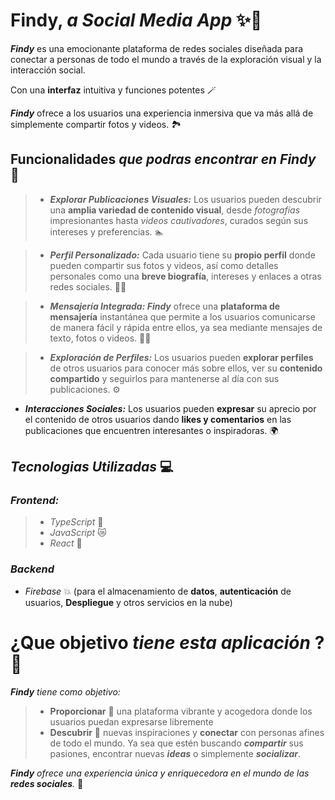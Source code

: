 
#  **Findy**, _a Social Media App_ ✨📱

**_Findy_** es una emocionante plataforma de redes sociales diseñada para conectar a personas de todo el mundo a través de la exploración visual y la interacción social. 

Con una **interfaz** intuitiva y funciones potentes 🪄 

**_Findy_** ofrece a los usuarios una experiencia inmersiva que va más allá de simplemente compartir fotos y videos.  🏞️


## **Funcionalidades** _que podras encontrar en Findy_ 🔎

>- **_Explorar Publicaciones Visuales:_** Los usuarios pueden descubrir una **amplia variedad de contenido visual**, desde _fotografías_ impresionantes hasta _videos cautivadores_, curados según sus intereses y preferencias. 🏊

>- **_Perfil Personalizado:_** Cada usuario tiene su **propio perfil** donde pueden compartir sus fotos y videos, así como detalles personales como una **breve biografía**, intereses y enlaces a otras redes sociales. 🧑‍💻

>-  **_Mensajería Integrada:_ _Findy_** ofrece una **plataforma de mensajería** instantánea que permite a los usuarios comunicarse de manera fácil y rápida entre ellos, ya sea mediante mensajes de texto, fotos o videos. 📲📨

>-  **_Exploración de Perfiles:_** Los usuarios pueden **explorar perfiles** de otros usuarios para conocer más sobre ellos, ver su **contenido compartido** y seguirlos para mantenerse al día con sus publicaciones. ⚙️

- **_Interacciones Sociales:_** Los usuarios pueden **expresar** su aprecio por el contenido de otros usuarios dando **likes y comentarios** en las publicaciones que encuentren interesantes o inspiradoras. 🌍
## **_Tecnologias_** _Utilizadas_ 💻

### _**Frontend:**_

>- _TypeScript_  🧠
>- _JavaScript_  😿
>- _React_  👀
### _**Backend**_

- _Firebase_  💥 (para el almacenamiento de **datos**, **autenticación** de usuarios, **Despliegue** y otros servicios en la nube)
# **¿Que objetivo** _tiene esta aplicación_ **? 👥**

**_Findy_** _tiene como objetivo:_  

>- **Proporcionar** 👾 una plataforma vibrante y acogedora donde los usuarios puedan expresarse libremente
>- **Descubrir**  🍂 nuevas inspiraciones y **conectar** con personas afines de todo el mundo. Ya sea que estén buscando **_compartir_** sus pasiones, encontrar nuevas **_ideas_** o simplemente **_socializar_**.



**_Findy_** _ofrece una experiencia única y enriquecedora en el mundo de las **redes sociales**._ 💎



